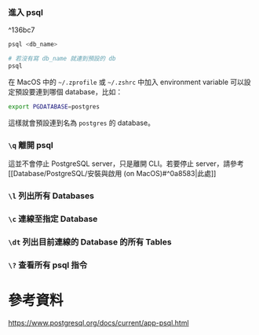 ### 進入 psql

^136bc7

```bash
psql <db_name>

# 若沒有寫 db_name 就連到預設的 db
psql
```

在 MacOS 中的 `~/.zprofile` 或 `~/.zshrc` 中加入 environment variable 可以設定預設要連到哪個 database，比如：

```bash
export PGDATABASE=postgres
```

這樣就會預設連到名為 `postgres` 的 database。

### `\q` 離開 psql

這並不會停止 PostgreSQL server，只是離開 CLI。若要停止 server，請參考 [[Database/PostgreSQL/安裝與啟用 (on MacOS)#^0a8583|此處]]

### `\l` 列出所有 Databases

### `\c` 連線至指定 Database

### `\dt` 列出目前連線的 Database 的所有 Tables

### `\?` 查看所有 psql 指令

# 參考資料

<https://www.postgresql.org/docs/current/app-psql.html>
